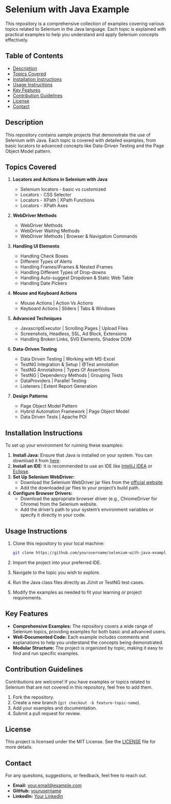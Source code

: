 # Selenium with Java Example

This repository is a comprehensive collection of examples covering various topics related to Selenium in the Java language. Each topic is explained with practical examples to help you understand and apply Selenium concepts effectively.

## Table of Contents

- [Description](#description)
- [Topics Covered](#topics-covered)
- [Installation Instructions](#installation-instructions)
- [Usage Instructions](#usage-instructions)
- [Key Features](#key-features)
- [Contribution Guidelines](#contribution-guidelines)
- [License](#license)
- [Contact](#contact)

## Description

This repository contains sample projects that demonstrate the use of Selenium with Java. Each topic is covered with detailed examples, from basic locators to advanced concepts like Data-Driven Testing and the Page Object Model pattern.

## Topics Covered

1. **Locators and Actions in Selenium with Java**
   - Selenium locators - basic vs customized
   - Locators - CSS Selector
   - Locators - XPath | XPath Functions
   - Locators - XPath Axes

2. **WebDriver Methods**
   - WebDriver Methods
   - WebDriver Waiting Methods
   - WebDriver Methods | Browser & Navigation Commands

3. **Handling UI Elements**
   - Handling Check Boxes
   - Different Types of Alerts
   - Handling Frames/iFrames & Nested iFrames
   - Handling Different Types of Drop-downs
   - Handling Auto-suggest Dropdown & Static Web Table
   - Handling Date Pickers

4. **Mouse and Keyboard Actions**
   - Mouse Actions | Action Vs Actions
   - Keyboard Actions | Sliders | Tabs & Windows

5. **Advanced Techniques**
   - JavascriptExecutor | Scrolling Pages | Upload Files
   - Screenshots, Headless, SSL, Ad Block, Extensions
   - Handling Broken Links, SVG Elements, Shadow DOM

6. **Data-Driven Testing**
   - Data Driven Testing | Working with MS-Excel
   - TestNG Integration & Setup | @Test annotation
   - TestNG Annotations | Types Of Assertions
   - TestNG | Dependency Methods | Grouping Tests
   - DataProviders | Parallel Testing
   - Listeners | Extent Report Generation

7. **Design Patterns**
   - Page Object Model Pattern
   - Hybrid Automation Framework | Page Object Model
   - Data Driven Tests | Apache POI

## Installation Instructions

To set up your environment for running these examples:

1. **Install Java:** Ensure that Java is installed on your system. You can download it from [here](https://www.oracle.com/java/technologies/javase-downloads.html).
2. **Install an IDE:** It is recommended to use an IDE like [IntelliJ IDEA](https://www.jetbrains.com/idea/download/) or [Eclipse](https://www.eclipse.org/downloads/).
3. **Set Up Selenium WebDriver:**
   - Download the Selenium WebDriver jar files from the [official website](https://www.selenium.dev/downloads/).
   - Add the downloaded jar files to your project’s build path.
4. **Configure Browser Drivers:**
   - Download the appropriate browser driver (e.g., ChromeDriver for Chrome) from the Selenium website.
   - Add the driver’s path to your system’s environment variables or specify it directly in your code.

## Usage Instructions

1. Clone this repository to your local machine:

    ```bash
    git clone https://github.com/yourusername/selenium-with-java-example.git
    ```

2. Import the project into your preferred IDE.
3. Navigate to the topic you wish to explore.
4. Run the Java class files directly as JUnit or TestNG test cases.
5. Modify the examples as needed to fit your learning or project requirements.

## Key Features

- **Comprehensive Examples:** The repository covers a wide range of Selenium topics, providing examples for both basic and advanced users.
- **Well-Documented Code:** Each example includes comments and explanations to help you understand the concepts being demonstrated.
- **Modular Structure:** The project is organized by topic, making it easy to find and run specific examples.

## Contribution Guidelines

Contributions are welcome! If you have examples or topics related to Selenium that are not covered in this repository, feel free to add them.

1. Fork the repository.
2. Create a new branch (`git checkout -b feature-topic-name`).
3. Add your examples and documentation.
4. Submit a pull request for review.

## License

This project is licensed under the MIT License. See the [LICENSE](LICENSE) file for more details.

## Contact

For any questions, suggestions, or feedback, feel free to reach out.

- **Email:** your.email@example.com
- **GitHub:** [yourusername](https://github.com/yourusername)
- **LinkedIn:** [Your LinkedIn](https://www.linkedin.com/in/yourprofile/)

